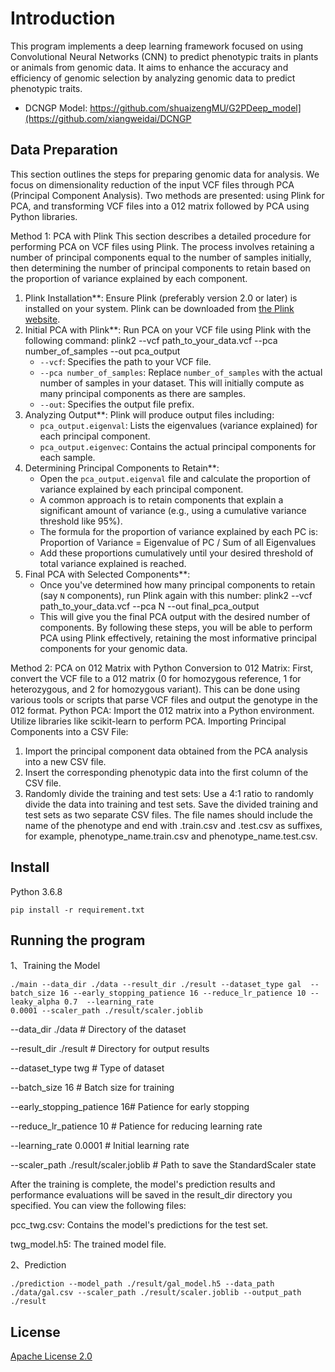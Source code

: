 # Introduction

This program implements a deep learning framework focused on using Convolutional Neural Networks (CNN) to predict phenotypic traits in plants or animals from genomic data. It aims to enhance the accuracy and efficiency of genomic selection by analyzing genomic data to predict phenotypic traits.
* DCNGP Model: https://github.com/shuaizengMU/G2PDeep_model](https://github.com/xiangweidai/DCNGP

## Data Preparation
This section outlines the steps for preparing genomic data for analysis. We focus on dimensionality reduction of the input VCF files through PCA (Principal Component Analysis). Two methods are presented: using Plink for PCA, and transforming VCF files into a 012 matrix followed by PCA using Python libraries.

Method 1: PCA with Plink
This section describes a detailed procedure for performing PCA on VCF files using Plink. The process involves retaining a number of principal components equal to the number of samples initially, then determining the number of principal components to retain based on the proportion of variance explained by each component.
1. Plink Installation**:
   Ensure Plink (preferably version 2.0 or later) is installed on your system. Plink can be downloaded from [the Plink website](https://www.cog-genomics.org/plink/).
2. Initial PCA with Plink**:
   Run PCA on your VCF file using Plink with the following command:
   plink2 --vcf path_to_your_data.vcf --pca number_of_samples --out pca_output
   - `--vcf`: Specifies the path to your VCF file.
   - `--pca number_of_samples`: Replace `number_of_samples` with the actual number of samples in your dataset. This will initially compute as many principal components as there are samples.
   - `--out`: Specifies the output file prefix.
3. Analyzing Output**:
   Plink will produce output files including:
   - `pca_output.eigenval`: Lists the eigenvalues (variance explained) for each principal component.
   - `pca_output.eigenvec`: Contains the actual principal components for each sample.
4. Determining Principal Components to Retain**:
   - Open the `pca_output.eigenval` file and calculate the proportion of variance explained by each principal component.
   - A common approach is to retain components that explain a significant amount of variance (e.g., using a cumulative variance threshold like 95%).
   - The formula for the proportion of variance explained by each PC is:
     Proportion of Variance = Eigenvalue of PC / Sum of all Eigenvalues
   - Add these proportions cumulatively until your desired threshold of total variance explained is reached.
5. Final PCA with Selected Components**:
   - Once you've determined how many principal components to retain (say `N` components), run Plink again with this number:
     plink2 --vcf path_to_your_data.vcf --pca N --out final_pca_output
   - This will give you the final PCA output with the desired number of components.
By following these steps, you will be able to perform PCA using Plink effectively, retaining the most informative principal components for your genomic data.

Method 2: PCA on 012 Matrix with Python
Conversion to 012 Matrix:
First, convert the VCF file to a 012 matrix (0 for homozygous reference, 1 for heterozygous, and 2 for homozygous variant).
This can be done using various tools or scripts that parse VCF files and output the genotype in the 012 format.
Python PCA:
Import the 012 matrix into a Python environment.
Utilize libraries like scikit-learn to perform PCA.
Importing Principal Components into a CSV File:
1. Import the principal component data obtained from the PCA analysis into a new CSV file.
2. Insert the corresponding phenotypic data into the first column of the CSV file.
3. Randomly divide the training and test sets:
   Use a 4:1 ratio to randomly divide the data into training and test sets. Save the divided training and test sets as two separate CSV files. The file names should include the name of the phenotype and end with .train.csv and .test.csv as suffixes, for example, phenotype_name.train.csv and phenotype_name.test.csv.

## Install
Python 3.6.8
```
pip install -r requirement.txt
```
## Running the program
1、Training the Model
```
./main --data_dir ./data --result_dir ./result --dataset_type gal  --batch_size 16 --early_stopping_patience 16 --reduce_lr_patience 10 --leaky_alpha 0.7  --learning_rate
0.0001 --scaler_path ./result/scaler.joblib
```
--data_dir ./data           # Directory of the dataset

--result_dir ./result       # Directory for output results

--dataset_type twg          # Type of dataset

--batch_size 16             # Batch size for training

--early_stopping_patience 16# Patience for early stopping

--reduce_lr_patience 10     # Patience for reducing learning rate

--learning_rate 0.0001      # Initial learning rate

--scaler_path ./result/scaler.joblib # Path to save the StandardScaler state

After the training is complete, the model's prediction results and performance evaluations will be saved in the result_dir directory you specified. You can view the following files:

pcc_twg.csv: Contains the model's predictions for the test set.

twg_model.h5: The trained model file.

2、Prediction
```
./prediction --model_path ./result/gal_model.h5 --data_path ./data/gal.csv --scaler_path ./result/scaler.joblib --output_path ./result
```

## License

[Apache License 2.0](LICENSE)
